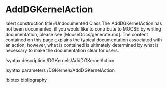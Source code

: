 <!-- MOOSE Documentation Stub: Remove this when content is added. -->

# AddDGKernelAction

!alert construction title=Undocumented Class
The AddDGKernelAction has not been documented, if you would like to contribute to MOOSE by writing
documentation, please see [MooseDocs/generate.md]. The content contained on this page explains the typical
documentation associated with an action; however, what is contained is ultimately determined by what
is necessary to make the documentation clear for users.

!syntax description /DGKernels/AddDGKernelAction

!syntax parameters /DGKernels/AddDGKernelAction

!bibtex bibliography
